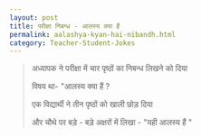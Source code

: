 ```yaml
---
layout: post
title: परीक्षा निबन्ध - आलस्य क्या हैं
permalink: aalashya-kyan-hai-nibandh.html
category: Teacher-Student-Jokes
---
```

> अध्यापक ने परीक्षा में चार पृष्ठों का निबन्ध लिखने को दिया 
> 
> विषय था- "आलस्य क्या हैं ?
> 
> एक विद्यार्थी ने तीन पृष्ठों को खाली छोड़ दिया 
> 
> और चौथे पर बड़े - बड़े अक्षरों में लिखा - "यही आलस्य हैं "